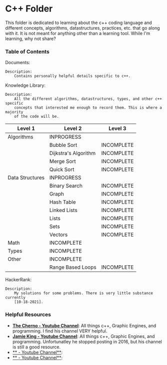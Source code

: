 
C++ Folder 
==========

This folder is dedicated to learning about the c++ coding language and different
concepts, algorithms, datastructures, practices, etc. that go along with it. It 
is not meant for anything other than a learning tool. While I'm learning, why 
not share?


### Table of Contents
Documents:
    
    Description:
        Contains personally helpful details specific to c++.


Knowledge Library:

    Description:
        All the different algorithms, datastructures, types, and other c++ specific
        concepts that interested me enough to record them. This is where a majority
        of the code will be.
   
Level 1      | Level 2       | Level 3
------------ | ------------- | ------------- 
Algorithms  | INPROGRESS    | 
            | Bubble Sort   | INCOMPLETE
            | Dijkstra's Algorithm | INCOMPLETE
            | Merge Sort    | INCOMPLETE
            | Quick Sort    | INCOMPLETE
Data Structures | INPROGRESS | 
            | Binary Search | INCOMPLETE
            | Graph         | INCOMPLETE
            | Hash Table    | INCOMPLETE
            | Linked Lists  | INCOMPLETE
            | Lists         | INCOMPLETE
            | Sets          | INCOMPLETE
            | Vectors       | INCOMPLETE
Math        | INCOMPLETE    |
Types       | INCOMPLETE    | 
Other       | INCOMPLETE    |
            | Range Based Loops | INCOMPLETE 



HackerRank:
    
    Description:
        My solutions for some problems. There is very little substance currently 
        [10-18-2021]. 


### Helpful Resources
* [**The Cherno - Youtube Channel**](https://www.youtube.com/channel/UCQ-W1KE9EYfdxhL6S4twUNw): All things c++, Graphic Engines, and programming. I find his channel VERY helpful. 
* [**Jamie King - Youtube Channel**](https://www.youtube.com/channel/UCda_RJU9-xB0Hswcrjn4SKw): All things c++, Graphic Engines, and programming. Unfortunatley he stopped posting in 2016, but his channel is still a good resource. 
* [** - Youtube Channel**](): 
* [** - Youtube Channel**](): 



